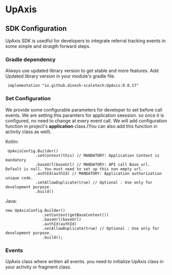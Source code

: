 # UpAxis

## SDK Configuration

UpAxis SDK is usedful for developers to integrate referral tracking events in some simple and straigth forward steps.

### Gradle dependency
 Always use updated library version to get stable and more features.
 Add Updated library version in your module's gradle file.
```
 implementation "io.github.dinesh-scaletech:UpAxis:0.0.17"
```
 ### Set Configuration

 We provide some configurable parameters for developer to set before call events.
 We are setting this paramters for application seession. so once it is configured, no need to change at every
 event call.
 We will add configuration function in project's **application** class.(You can also add this function in activity class as well).

Kotlin:
```
 UpAxisConfig.Builder()
             .setContext(this) // MANDATORY: Application Context is mandatory
             .baseUrl(baseUrl) // MANDATORY: API call Base url. Default is null. You must need to set up this non empty url.
             .authId(authId) // MANDATORY: Application authorization unique code.
             .setAllowDuplicate(true) // Optional : Use only for development purpose.
             .build()
```

Java:
```
new UpAxisConfig.Builder()
                .setContext(getBaseContext())
                .baseUrl(baseUrl)
                .authId(authId)
                .setAllowDuplicate(true) // Optional : Use only for development purpose.
                .build();
```

 ### Events

 UpAxis class where written all events. you need to initialize UpAxis class in your activity or fragment class.




